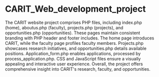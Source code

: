 # CARIT_Web_development_project

The CARIT website project comprises PHP files, including index.php (home), 
aboutus.php (faculty), projects.php (projects), and opportunities.php 
(opportunities). These pages maintain consistent branding with PHP header and 
footer includes. The home page introduces CARIT, while the faculty page 
profiles faculty members. Projects.php showcases research initiatives, and 
opportunities.php details available positions. Application_form.php enables 
applications, processed by process_application.php. CSS and JavaScript files 
ensure a visually appealing and interactive user experience. Overall, the project 
offers comprehensive insight into CARIT's research, faculty, and opportunities. 
